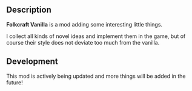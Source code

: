 ## Description

**Folkcraft Vanilla** is a mod adding some interesting little things.

I collect all kinds of novel ideas and implement them in the game, but of course their style does not deviate too much from the vanilla.

## Development

This mod is actively being updated and more things will be added in the future!
